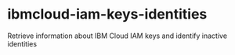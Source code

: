 # ibmcloud-iam-keys-identities
Retrieve information about IBM Cloud IAM keys and identify inactive identities
